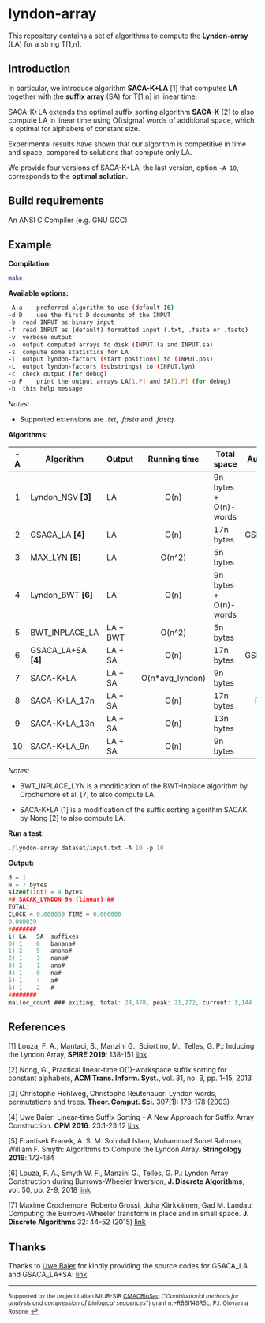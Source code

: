 # lyndon-array

This repository contains a set of algorithms to compute the **Lyndon-array** (LA) for a string T\[1,n\].

## Introduction

In particular, we introduce algorithm **SACA-K+LA** \[1\] that computes **LA** together with the **suffix array** (SA) for T\[1,n\] in linear time.

SACA-K+LA extends the optimal suffix sorting algorithm **SACA-K** \[2\] to also compute LA in linear time using O(\sigma) words of additional space, which is optimal for alphabets of constant size. 

Experimental results have shown that our algorithm is competitive in time and space, compared to solutions that compute only LA. 

We provide four versions of SACA-K+LA, the last version, option ``-A 10``, corresponds to the **optimal solution**.


## Build requirements

An ANSI C Compiler (e.g. GNU GCC)

## Example

**Compilation:**

```sh
make
```

**Available options:**

```sh
-A a	preferred algorithm to use (default 10)
-d D	use the first D documents of the INPUT
-b	read INPUT as binary input 
-f	read INPUT as (default) formatted input (.txt, .fasta or .fastq)
-v	verbose output
-o	output computed arrays to disk (INPUT.la and INPUT.sa)
-s	compute some statistics for LA
-l	output lyndon-factors (start positions) to (INPUT.pos)
-L	output lyndon-factors (substrings) to (INPUT.lyn)
-c	check output (for debug)
-p P	print the output arrays LA[1,P] and SA[1,P] (for debug)
-h	this help message
```
_Notes:_ 
- Supported extensions are _.txt_, _.fasta_ and _.fastq_.

**Algorithms:**

| -A | Algorithm              | Output   |   Running time  | Total space           | Auxiliary arrays |
|:--:|------------------------|----------|:---------------:|-----------------------|:----------------:|
|  1 | Lyndon_NSV **\[3\]**   |    LA    |       O(n)      | 9n bytes + O(n)-words |    ISA+Stack     |
|  2 | GSACA_LA  **\[4\]**    |    LA    |       O(n)      | 17n bytes             |  GSIZE+PREV+ISA  |
|  3 | MAX_LYN **\[5\]**      |    LA    |      O(n^2)     | 5n bytes              |                  |
|  4 | Lyndon_BWT **\[6\]**   |    LA    |       O(n)      | 9n bytes + O(n)-words |     LF+Stack     |
|  5 | BWT_INPLACE_LA         | LA + BWT |      O(n^2)     | 5n bytes              |                  |
|  6 | GSACA_LA+SA **\[4\]**  |  LA + SA |       O(n)      | 17n bytes             |  GSIZE+PREV+ISA  |
|  7 | SACA-K+LA              |  LA + SA | O(n*avg_lyndon) | 9n bytes              |                  |
|  8 | SACA-K+LA\_17n         |  LA + SA |       O(n)      | 17n bytes             |     PREV+NEXT    |
|  9 | SACA-K+LA\_13n         |  LA + SA |       O(n)      | 13n bytes             |       PREV       |
| 10 | SACA-K+LA\_9n          |  LA + SA |       O(n)      | 9n bytes              |                  |

_Notes:_ 
- BWT_INPLACE_LYN is a modification of the BWT-Inplace algorithm by Crochemore et al. \[7\] to also compute LA. 

- SACA-K+LA \[1\] is a modification of the suffix sorting algorithm SACAK by Nong \[2\] to also compute LA.


**Run a test:**

```c
./lyndon-array dataset/input.txt -A 10 -p 10
```

**Output:**

```c
d = 1
N = 7 bytes
sizeof(int) = 4 bytes
## SACAK_LYNDON 9n (linear) ##
TOTAL:
CLOCK = 0.000039 TIME = 0.000000
0.000039
########
i) LA	SA	suffixes
0) 1	6	banana#
1) 2	5	anana#
2) 1	3	nana#
3) 2	1	ana#
4) 1	0	na#
5) 1	4	a#
6) 1	2	#
########
malloc_count ### exiting, total: 24,478, peak: 21,272, current: 1,144
```

## References

\[1\] 
Louza, F. A., Mantaci, S., Manzini G., Sciortino, M., Telles, G. P.: Inducing the Lyndon Array, **SPIRE 2019**: 138-151 [link](https://link.springer.com/chapter/10.1007%2F978-3-030-32686-9_10)

\[2\] Nong, G., Practical linear-time O(1)-workspace suffix sorting for constant alphabets, **ACM Trans. Inform. Syst.**, vol. 31, no. 3, pp. 1-15, 2013

\[3\] Christophe Hohlweg, Christophe Reutenauer: Lyndon words, permutations and trees. **Theor. Comput. Sci.** 307(1): 173-178 (2003)

\[4\] Uwe Baier: Linear-time Suffix Sorting - A New Approach for Suffix Array Construction. **CPM 2016**: 23:1-23:12 [link](https://doi.org/10.4230/LIPIcs.CPM.2016.23)

\[5\] Frantisek Franek, A. S. M. Sohidull Islam, Mohammad Sohel Rahman, William F. Smyth:
Algorithms to Compute the Lyndon Array. **Stringology 2016**: 172-184

\[6\] Louza, F. A., Smyth W. F., Manzini G., Telles, G. P.: Lyndon Array Construction during Burrows-Wheeler Inversion, **J. Discrete Algorithms**, vol. 50, pp. 2-9, 2018 [link](https://www.sciencedirect.com/science/article/pii/S1570866718301254)

\[7\] Maxime Crochemore, Roberto Grossi, Juha Kärkkäinen, Gad M. Landau: Computing the Burrows-Wheeler transform in place and in small space. **J. Discrete Algorithms** 32: 44-52 (2015) [link](https://doi.org/10.1016/j.jda.2015.01.004)



## Thanks

Thanks to [Uwe Baier](https://github.com/waYne1337/) for kindly providing the source codes for GSACA_LA and GSACA_LA+SA: [link](https://github.com/felipelouza/sacak-lyndon/tree/master/external/gsaca_cl).

---

<small> Supported by the project Italian MIUR-SIR [CMACBioSeq][240fb5f5] ("_Combinatorial methods for analysis and compression of biological sequences_") grant n.~RBSI146R5L. P.I. Giovanna Rosone</small> [↩](#a1)

[240fb5f5]: http://pages.di.unipi.it/rosone/CMACBioSeq.html

